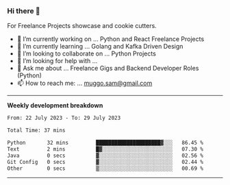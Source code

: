 ### Hi there 👋 



For Freelance Projects showcase and cookie cutters.

- 🔭 I’m currently working on ... Python and React Freelance Projects
- 🌱 I’m currently learning ... Golang and Kafka Driven Design
- 👯 I’m looking to collaborate on ... Python Projects
- 🤔 I’m looking for help with ...
- 💬 Ask me about ... Freelance Gigs and Backend Developer Roles (Python)
- 📫 How to reach me: ... muggo.sam@gmail.com
---------
**Weekly development breakdown**
<!--START_SECTION:waka-->

```txt
From: 22 July 2023 - To: 29 July 2023

Total Time: 37 mins

Python       32 mins         █████████████████████▓░░░   86.45 %
Text         2 mins          █▓░░░░░░░░░░░░░░░░░░░░░░░   07.30 %
Java         0 secs          ▓░░░░░░░░░░░░░░░░░░░░░░░░   02.56 %
Git Config   0 secs          ▓░░░░░░░░░░░░░░░░░░░░░░░░   02.44 %
Other        0 secs          ▒░░░░░░░░░░░░░░░░░░░░░░░░   00.69 %
```

<!--END_SECTION:waka-->

----------


